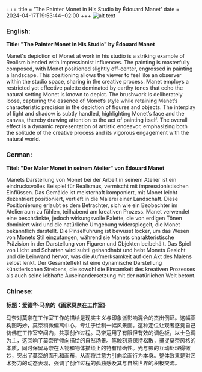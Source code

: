 +++
title = 'The Painter Monet in His Studio by Édouard Manet'
date = 2024-04-17T19:53:44+02:00
+++
![alt text](DSC01444.JPG)



### English:
**Title: "The Painter Monet in His Studio" by Édouard Manet**

Manet's depiction of Monet at work in his studio is a striking example of Realism blended with Impressionist influences. The painting is masterfully composed, with Monet positioned slightly off-center, engrossed in painting a landscape. This positioning allows the viewer to feel like an observer within the studio space, sharing in the creative process. Manet employs a restricted yet effective palette dominated by earthy tones that echo the natural setting Monet is known to depict. The brushwork is deliberately loose, capturing the essence of Monet’s style while retaining Manet’s characteristic precision in the depiction of figures and objects. The interplay of light and shadow is subtly handled, highlighting Monet’s face and the canvas, thereby drawing attention to the act of painting itself. The overall effect is a dynamic representation of artistic endeavor, emphasizing both the solitude of the creative process and its vigorous engagement with the natural world.

### German:
**Titel: "Der Maler Monet in seinem Atelier" von Édouard Manet**

Manets Darstellung von Monet bei der Arbeit in seinem Atelier ist ein eindrucksvolles Beispiel für Realismus, vermischt mit impressionistischen Einflüssen. Das Gemälde ist meisterhaft komponiert, mit Monet leicht dezentriert positioniert, vertieft in die Malerei einer Landschaft. Diese Positionierung erlaubt es dem Betrachter, sich wie ein Beobachter im Atelierraum zu fühlen, teilhabend am kreativen Prozess. Manet verwendet eine beschränkte, jedoch wirkungsvolle Palette, die von erdigen Tönen dominiert wird und die natürliche Umgebung widerspiegelt, die Monet bekanntlich darstellt. Die Pinselführung ist bewusst locker, um das Wesen von Monets Stil einzufangen, während sie Manets charakteristische Präzision in der Darstellung von Figuren und Objekten beibehält. Das Spiel von Licht und Schatten wird subtil gehandhabt und hebt Monets Gesicht und die Leinwand hervor, was die Aufmerksamkeit auf den Akt des Malens selbst lenkt. Der Gesamteffekt ist eine dynamische Darstellung künstlerischen Strebens, die sowohl die Einsamkeit des kreativen Prozesses als auch seine lebhafte Auseinandersetzung mit der natürlichen Welt betont.

### Chinese:
**标题：爱德华·马奈的《画家莫奈在工作室》**

马奈对莫奈在工作室工作的描绘是现实主义与印象派影响混合的杰出例证。这幅画构图巧妙，莫奈稍微偏离中心，专注于绘制一幅风景画。这种定位让观者感觉自己仿佛在工作室空间内，共享创作过程。马奈运用了有限但有效的调色板，以土色调为主，这回响了莫奈所倾向描绘的自然场景。笔触刻意保持松散，捕捉莫奈风格的本质，同时保留马奈在人物和物体描绘上的特有精确性。光与影的互动处理得微妙，突出了莫奈的面孔和画布，从而将注意力引向绘画行为本身。整体效果是对艺术努力的动态表现，强调了创作过程的孤独感及其与自然世界的积极交流。


